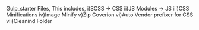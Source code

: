 Gulp_starter Files,
This includes,
i)SCSS -> CSS
ii)JS Modules -> JS
iii)CSS Minifications
iv)Image Minify
v)Zip Coverion
vi)Auto Vendor prefixer for CSS
vii)Cleanind Folder
